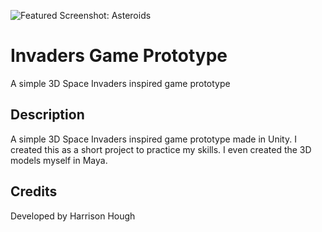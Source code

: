 ![Featured Screenshot: Asteroids](http://harrisonhough.com/wp-content/uploads/2017/08/AlienRunner.png)

# Invaders Game Prototype
A simple 3D Space Invaders inspired game prototype

## Description
A simple 3D Space Invaders inspired game prototype made in Unity. I created this as a short project to practice my skills.
I even created the 3D models myself in Maya.

## Credits
Developed by Harrison Hough